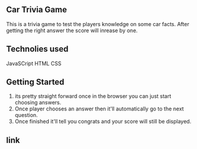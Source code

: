 ##  Car Trivia Game
This is a trivia game to test the players knowledge on some car facts. After getting the right answer the score will inrease by one.
## Technolies used 
JavaSCript
HTML
CSS
## Getting Started
1. its pretty straight forward once in the browser you can just start choosing answers.
2. Once player chooses an answer then it'll automatically go to the next question.
3. Once finished it'll tell you congrats and your score will still be displayed. 
## link 